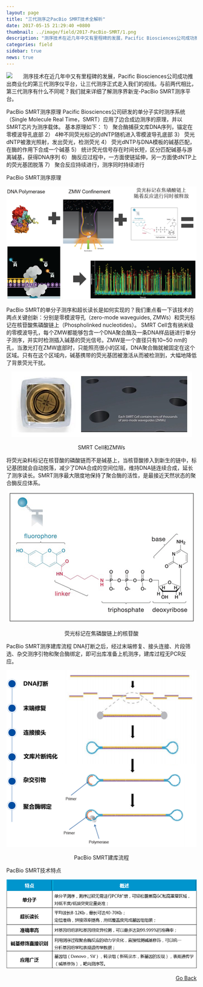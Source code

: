 ```yaml
---
layout: page
title: "三代测序之PacBio SMRT技术全解析"
date: 2017-05-15 21:29:40 +0800
thumbnail: ../image/field/2017-PacBio-SMRT/1.png
description: "测序技术在近几年中又有里程碑的发展，Pacific Biosciences公司成功推出商业化的第三代测序仪平台，让三代测序正式走入我们的视线。与前两代相比，第三代测序有什么不同呢？我们就来详细了解测序界新宠-PacBio SMRT测序平台。"
categories: field
sidebar: true
news: true
---
```


<img style="float: left; margin-right: 2em;" src="/image/news/2017/BS-seq研发.png">

测序技术在近几年中又有里程碑的发展，Pacific Biosciences公司成功推出商业化的第三代测序仪平台，让三代测序正式走入我们的视线。与前两代相比，第三代测序有什么不同呢？我们就来详细了解测序界新宠-PacBio SMRT测序平台。

PacBio SMRT测序原理
Pacific Biosciences公司研发的单分子实时测序系统（Single Molecule Real Time，SMRT）应用了边合成边测序的原理，并以SMRT芯片为测序载体。
基本原理如下：
1）	聚合酶捕获文库DNA序列，锚定在零模波导孔底部
2）	4种不同荧光标记的dNTP随机进入零模波导孔底部
3）	荧光dNTP被激光照射，发出荧光，检测荧光
4）	荧光dNTP与DNA模板的碱基匹配，在酶的作用下合成一个碱基
5）	统计荧光信号存在时间长短，区分匹配碱基与游离碱基，获得DNA序列
6）	酶反应过程中，一方面使链延伸，另一方面使dNTP上的荧光基团脱落
7）	聚合反应持续进行，测序同时持续进行

PacBio SMRT测序原理
<p style="text-align: center;"><img src="/image/field/2017-PacBio-SMRT/1.png"></p>

PacBio SMRT的单分子测序和超长读长是如何实现的？我们重点看一下该技术的两点关键创新：分别是零模波导孔（zero-mode waveguides, ZMWs）和荧光标记在核苷酸焦磷酸链上（Phospholinked nucleotides）。
SMRT Cell含有纳米级的零模波导孔，每个ZMW都能够包含一个DNA聚合酶及一条DNA样品链进行单分子测序，并实时检测插入碱基的荧光信号。ZMW是一个直径只有10~50 nm的孔，当激光打在ZMW底部时，只能照亮很小的区域，DNA聚合酶就被固定在这个区域。只有在这个区域内，碱基携带的荧光基团被激活从而被检测到，大幅地降低了背景荧光干扰。

<p style="text-align: center;"><img src="/image/field/2017-PacBio-SMRT/2.png"></p>
<p style="text-align: center;">SMRT Cell和ZMWs</p>

将荧光染料标记在核苷酸的磷酸链而不是碱基上，当核苷酸掺入到新生的链中，标记基团就会自动脱落，减少了DNA合成的空间位阻，维持DNA链连续合成，延长了测序读长。SMRT测序最大限度地保持了聚合酶的活性，是最接近天然状态的聚合酶反应体系。

<p style="text-align: center;"><img src="/image/field/2017-PacBio-SMRT/3.png"></p>
<p style="text-align: center;">荧光标记在焦磷酸链上的核苷酸</p>

PacBio SMRT测序建库流程
DNA打断之后，经过末端修复、接头连接、片段筛选、杂交测序引物和聚合酶绑定，即可出库准备上机测序，建库过程无PCR反应。
<p style="text-align: center;"><img src="/image/field/2017-PacBio-SMRT/4.png"></p>
<p style="text-align: center;">PacBio SMRT建库流程</p>


PacBio SMRT技术特点
<p style="text-align: center;"><img src="/image/field/2017-PacBio-SMRT/5.png"></p>

<div style="float: right;"><a href="/{{ page.categories }}">Go Back</a></div>
